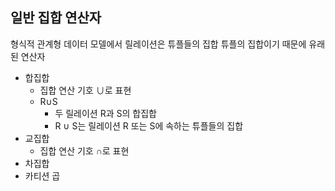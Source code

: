 ## 일반 집합 연산자
형식적 관계형 데이터 모델에서 릴레이션은 튜플들의 집합
튜플의 집합이기 때문에 유래된 연산자

- 합집합
	- 집합 연산 기호 ∪로 표현
	- R∪S
		- 두 릴레이션 R과 S의 합집합  
		- R ∪ S는 릴레이션 R 또는 S에 속하는 튜플들의 집합
- 교집합
	- 집합 연산 기호 ∩로 표현
- 차집합
- 카티션 곱


##